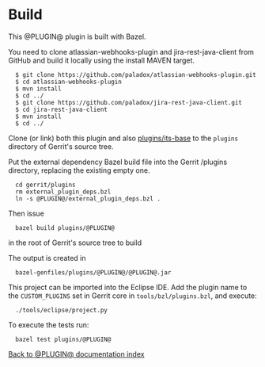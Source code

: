 Build
=====

This @PLUGIN@ plugin is built with Bazel.

You need to clone atlassian-webhooks-plugin and jira-rest-java-client from GitHub
and build it locally using the install MAVEN target.

```
  $ git clone https://github.com/paladox/atlassian-webhooks-plugin.git
  $ cd atlassian-webhooks-plugin
  $ mvn install
  $ cd ../
  $ git clone https://github.com/paladox/jira-rest-java-client.git
  $ cd jira-rest-java-client
  $ mvn install
  $ cd ../
```

Clone (or link) both this plugin and also
[plugins/its-base](https://gerrit-review.googlesource.com/#/admin/projects/plugins/its-base)
to the `plugins` directory of Gerrit's source tree.

Put the external dependency Bazel build file into the Gerrit /plugins directory,
replacing the existing empty one.

```
  cd gerrit/plugins
  rm external_plugin_deps.bzl
  ln -s @PLUGIN@/external_plugin_deps.bzl .
```

Then issue

```
  bazel build plugins/@PLUGIN@
```

in the root of Gerrit's source tree to build

The output is created in

```
  bazel-genfiles/plugins/@PLUGIN@/@PLUGIN@.jar
```

This project can be imported into the Eclipse IDE.
Add the plugin name to the `CUSTOM_PLUGINS` set in
Gerrit core in `tools/bzl/plugins.bzl`, and execute:

```
  ./tools/eclipse/project.py
```

To execute the tests run:

```
  bazel test plugins/@PLUGIN@
```

[Back to @PLUGIN@ documentation index][index]

[index]: index.html